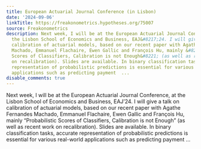 ```yaml
---
title: European Actuarial Journal Conference (in Lisbon)
date: '2024-09-06'
linkTitle: https://freakonometrics.hypotheses.org/75007
source: Freakonometrics
description: Next week, I will be at the European Actuarial Journal Conference, at
  the Lisbon School of Economics and Business, EAJ&#8217;24. I will give a talk on
  calibration of actuarial models, based on our recent paper with Agathe Fernandes
  Machado, Emmanuel Flachaire, Ewen Gallic and François Hu, mainly &#8220;Probabilistic
  Scores of Classifiers, Calibration is not Enough&#8221; (as well as recent work
  on recalibration). Slides are available. In binary classification tasks, accurate
  representation of probabilistic predictions is essential for various real-world
  applications such as predicting payment  ...
disable_comments: true
---
```

Next week, I will be at the European Actuarial Journal Conference, at the Lisbon School of Economics and Business, EAJ&#8217;24. I will give a talk on calibration of actuarial models, based on our recent paper with Agathe Fernandes Machado, Emmanuel Flachaire, Ewen Gallic and François Hu, mainly &#8220;Probabilistic Scores of Classifiers, Calibration is not Enough&#8221; (as well as recent work on recalibration). Slides are available. In binary classification tasks, accurate representation of probabilistic predictions is essential for various real-world applications such as predicting payment  ...